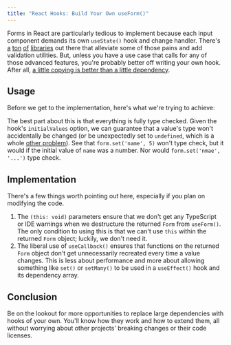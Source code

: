 ```yaml
---
title: "React Hooks: Build Your Own useForm()"
---
```


Forms in React are particularly tedious to implement because each input component demands its own `useState()` hook and change handler. There's [a](https://final-form.org/react) [ton](https://react-hook-form.com/) [of](https://www.telerik.com/kendo-react-ui/components/form/) [libraries](https://formik.org/) out there that alleviate some of those pains and add validation utilities. But, unless you have a use case that calls for any of those advanced features, you're probably better off writing your own hook. After all, [a little copying is better than a little dependency](https://www.youtube.com/watch?v=PAAkCSZUG1c&t=9m28s).

## Usage

Before we get to the implementation, here's what we're trying to achieve:

<script src="https://gist.github.com/tmazeika/a67b7b69b0c0eb6a037afd0693cf4224.js"></script>

The best part about this is that everything is fully type checked. Given the hook's `initialValues` option, we can guarantee that a value's type won't accidentally be changed (or be unexpectedly set to `undefined`, which is a whole [other problem](https://stackoverflow.com/questions/37427508/react-changing-an-uncontrolled-input)). See that `form.set('name', 5)` won't type check, but it would if the initial value of `name` was a number. Nor would `form.set('nmae', '...')` type check.

## Implementation

<script src="https://gist.github.com/tmazeika/a67b7b69b0c0eb6a037afd0693cf4224.js"></script>

There's a few things worth pointing out here, especially if you plan on modifying the code.

1. The `(this: void)` parameters ensure that we don't get any TypeScript or IDE warnings when we destructure the returned `Form` from `useForm()`. The only condition to using this is that we can't use `this` within the returned `Form` object; luckily, we don't need it.
2. The liberal use of `useCallback()` ensures that functions on the returned `Form` object don't get unnecessarily recreated every time a value changes. This is less about performance and more about allowing something like `set()` or `setMany()` to be used in a `useEffect()` hook and its dependency array.

## Conclusion

Be on the lookout for more opportunities to replace large dependencies with hooks of your own. You'll know how they work and how to extend them, all without worrying about other projects' breaking changes or their code licenses.
